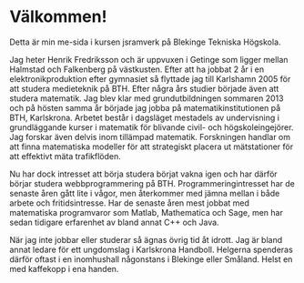 
# Välkommen!

Detta är min me-sida i kursen jsramverk på Blekinge Tekniska Högskola.

Jag heter Henrik Fredriksson och är uppvuxen i Getinge
som ligger mellan Halmstad och Falkenberg på västkusten.
Efter att ha jobbat 2 år i en elektronikproduktion efter
gymnasiet så flyttade jag till Karlshamn 2005 för att studera medieteknik på BTH.
Efter några års studier började även att studera matematik.
Jag blev klar med grundutbildningen sommaren 2013 och på hösten samma år började
jag jobba på matematikinstitutionen på BTH, Karlskrona.
Arbetet består i dagsläget mestadels av undervisning i grundläggande kurser i
matematik för blivande civil- och högskoleingejörer.
  Jag forskar även delvis inom tillämpad matematik. Forskningen handlar om att finna
  matematiska modeller för att strategiskt placera ut mätstationer för att effektivt mäta trafikflöden.

Nu har dock intresset att börja studera börjat vakna igen
och har därför börjar studera webbprogrammering på BTH.
Programmeringintresset har de senaste åren gått lite i vågor,
men återkommer med jämna mellan i både arbete och fritidsintresse.
Har de senaste åren mest jobbat med matematiska programvaror
  som Matlab, Mathematica och Sage, men
har sedan tidigare erfarenhet av bland annat C++ och Java.

När jag inte jobbar eller studerar så ägnas övrig tid åt idrott. Jag är bland annat ledare för
ett ungdomslag i Karlskrona Handboll. Helgerna spenderas därför oftast i en inomhushall
  någonstans i Blekinge eller Småland. Helst en med kaffekopp i ena handen.